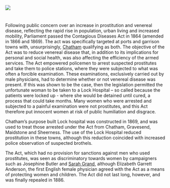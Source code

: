 <a href="https://dev.visual-essays.app"><img src="https://dev-visual-essays.netlify.app/images/ve-button.png"></a> <param ve-config title="Contagious Diseases Acts and Lock Hospitals" author="Dr Martin Watts" layout="vtl" banner="/images/banners/19c.jpg">

<param ve-entity eid="Q729006" aliases="Chatham">
<param ve-entity eid="Q676689" aliases="Gravesend">
<param ve-entity eid="Q213180" aliases="Maidstone">
<param ve-entity eid="Q1003196" aliases="Sheerness">

#

Following public concern over an increase in prostitution and venereal disease, reflecting the rapid rise in population, urban living and increased mobility, Parliament passed the Contagious Diseases Act in 1864 (amended in 1866 and 1869). The act was specifically targeted at ports and garrison towns with, unsurprisingly, [Chatham](/19c/19c-chatham-dockyard) qualifying as both. The objective of the Act was to reduce venereal disease that, in addition to its implications for personal and social health, was also affecting the efficiency of the armed services. The Act empowered policemen to arrest suspected prostitutes and take them to police stations, where they were subjected to what was often a forcible examination. These examinations, exclusively carried out by male physicians, had to determine whether or not venereal disease was present. If this was shown to be the case, then the legislation permitted the unfortunate woman to be taken to a Lock Hospital – so called because the patients were locked up - where she would be detained until cured, a process that could take months. Many women who were arrested and subjected to a painful examination were not prostitutes, and this Act therefore put innocent women at risk of public humiliation and disgrace.
<param ve-map center="Q729006" zoom="15">
<param ve-image url="https://stor.artstor.org/stor/f04e222b-2912-487e-8194-b1a6e24c51c1" label="Chatham Dockyard">

Chatham’s purpose built Lock hospital was constructed in 1869, and was used to treat those arrested under the Act from Chatham, Gravesend, Maidstone and Sheerness. The use of the Lock Hospital reduced prostitution in these towns, although this reduction coincided with increased police observation of suspected brothels.
<param ve-map center="Q729006" zoom="10">
<param ve-image url="https://upload.wikimedia.org/wikipedia/commons/d/d7/RochesterStBarts4245.JPG" label="St Bart's Hospital, Rochester, which contained 30 beds in the lock wing" attribution="Clem Rutter, Rochester Kent, CC BY-SA 3.0, via Wikimedia Commons">

The Act, which had no provision for sanctions against men who used prostitutes, was seen as discriminatory towards women by campaigners such as Josephine Butler and [Sarah Grand](/19c/19c-grand-biography), although Elizabeth Garrett Anderson, the first English female physician agreed with the Act as a means of protecting women and children. The Act did not last long, however, and was finally repealed in 1886.
<param ve-image url="https://upload.wikimedia.org/wikipedia/commons/7/7d/Josephine_Butler.jpg" label="Josephine Butler" attribution="George Richmond (1809-1896), Public domain, via Wikimedia Commons">
<param ve-image url="https://upload.wikimedia.org/wikipedia/commons/a/a2/Portrait_of_Sarah_Grand.jpg" label="Sarah Grand" attribution="Elliott & Fry, Public domain, via Wikimedia Commons">
<param ve-image url="https://upload.wikimedia.org/wikipedia/commons/9/9d/Elizabeth_Garrett_Anderson.jpg" label="Elizabeth Garrett Anderson" attribution="Walery, Public domain, via Wikimedia Commons">

